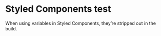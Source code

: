 # Styled Components test

When using variables in Styled Components, they’re stripped out in the build.
